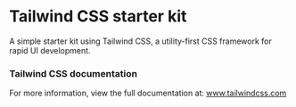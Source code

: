 # Tailwind CSS starter kit
A simple starter kit using Tailwind CSS, a utility-first CSS framework for rapid UI development.

### Tailwind CSS documentation
For more information, view the full documentation at: www.tailwindcss.com
